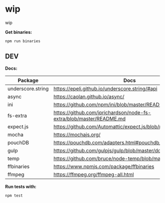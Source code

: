 # wip
wip

**Get binaries:**

```bash
npm run binaries
```


## DEV

**Docs:**

Package | Docs
--------|-----
underscore.string | https://epeli.github.io/underscore.string/#api
async | https://caolan.github.io/async/
ini | https://github.com/npm/ini/blob/master/README.md
fs-extra | https://github.com/jprichardson/node-fs-extra/blob/master/README.md
expect.js | https://github.com/Automattic/expect.js/blob/master/README.md
mocha | https://mochajs.org/
pouchDB | https://pouchdb.com/adapters.html#pouchdb_in_node_js
gulp | https://github.com/gulpjs/gulp/blob/master/docs/API.md
temp | https://github.com/bruce/node-temp/blob/master/README.md
ffbinaries | https://www.npmjs.com/package/ffbinaries
ffmpeg | https://ffmpeg.org/ffmpeg-all.html


**Run tests with:**

```bash
npm test
```
